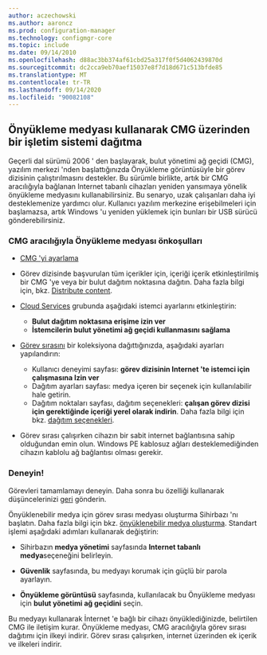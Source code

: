 ```yaml
---
author: aczechowski
ms.author: aaroncz
ms.prod: configuration-manager
ms.technology: configmgr-core
ms.topic: include
ms.date: 09/14/2010
ms.openlocfilehash: d88ac3bb374af61cbd25a317f0f5d4062439870d
ms.sourcegitcommit: dc2cca9eb70aef15037e8f7d18d671c513bfde85
ms.translationtype: MT
ms.contentlocale: tr-TR
ms.lasthandoff: 09/14/2020
ms.locfileid: "90082108"
---
```

## <a name="deploy-an-os-over-cmg-using-boot-media"></a><a name="bkmk_osdcmg"></a> Önyükleme medyası kullanarak CMG üzerinden bir işletim sistemi dağıtma

<!--3555923-->

Geçerli dal sürümü 2006 ' den başlayarak, bulut yönetimi ağ geçidi (CMG), yazılım merkezi 'nden başlattığınızda Önyükleme görüntüsüyle bir görev dizisinin çalıştırılmasını destekler. Bu sürümle birlikte, artık bir CMG aracılığıyla bağlanan Internet tabanlı cihazları yeniden yansımaya yönelik önyükleme medyasını kullanabilirsiniz. Bu senaryo, uzak çalışanları daha iyi desteklemenize yardımcı olur. Kullanıcı yazılım merkezine erişebilmeleri için başlamazsa, artık Windows 'u yeniden yüklemek için bunları bir USB sürücü gönderebilirsiniz.

### <a name="prerequisites-for-boot-media-via-cmg"></a>CMG aracılığıyla Önyükleme medyası önkoşulları

- [CMG 'yi ayarlama](../../../../clients/manage/cmg/setup-cloud-management-gateway.md)

- Görev dizisinde başvurulan tüm içerikler için, içeriği içerik etkinleştirilmiş bir CMG 'ye veya bir bulut dağıtım noktasına dağıtın. Daha fazla bilgi için, bkz. [Distribute content](../../../../servers/deploy/configure/deploy-and-manage-content.md#bkmk_distribute).

- [Cloud Services](../../../../clients/deploy/about-client-settings.md#cloud-services) grubunda aşağıdaki istemci ayarlarını etkinleştirin:

  - **Bulut dağıtım noktasına erişime izin ver**
  - **İstemcilerin bulut yönetimi ağ geçidi kullanmasını sağlama**

- [Görev sırasını](../../../../../osd/deploy-use/deploy-a-task-sequence.md) bir koleksiyona dağıttığınızda, aşağıdaki ayarları yapılandırın:

  - Kullanıcı deneyimi sayfası: **görev dizisinin Internet 'te istemci için çalışmasına Izin ver**
  - Dağıtım ayarları sayfası: medya içeren bir seçenek için kullanılabilir hale getirin.
  - Dağıtım noktaları sayfası, dağıtım seçenekleri: **çalışan görev dizisi için gerektiğinde içeriği yerel olarak indirin**. Daha fazla bilgi için bkz. [dağıtım seçenekleri](../../../../../osd/deploy-use/deploy-a-task-sequence.md#bkmk_deploy-options).

- Görev sırası çalışırken cihazın bir sabit internet bağlantısına sahip olduğundan emin olun. Windows PE kablosuz ağları desteklemediğinden cihazın kablolu ağ bağlantısı olması gerekir.

### <a name="try-it-out"></a>Deneyin!

Görevleri tamamlamayı deneyin. Daha sonra bu özelliği kullanarak düşüncelerinizi [geri](../../technical-preview-2003.md#bkmk_feedback) gönderin.

Önyüklenebilir medya için görev sırası medyası oluşturma Sihirbazı 'nı başlatın. Daha fazla bilgi için bkz. [önyüklenebilir medya oluşturma](../../../../../osd/deploy-use/create-bootable-media.md). Standart işlemi aşağıdaki adımları kullanarak değiştirin:

- Sihirbazın **medya yönetimi** sayfasında **Internet tabanlı medya**seçeneğini belirleyin.

- **Güvenlik** sayfasında, bu medyayı korumak için güçlü bir parola ayarlayın.

- **Önyükleme görüntüsü** sayfasında, kullanılacak bu Önyükleme medyası için **bulut yönetimi ağ geçidini** seçin.

Bu medyayı kullanarak İnternet 'e bağlı bir cihazı önyüklediğinizde, belirtilen CMG ile iletişim kurar. Önyükleme medyası, CMG aracılığıyla görev sırası dağıtımı için ilkeyi indirir. Görev sırası çalışırken, internet üzerinden ek içerik ve ilkeleri indirir.
